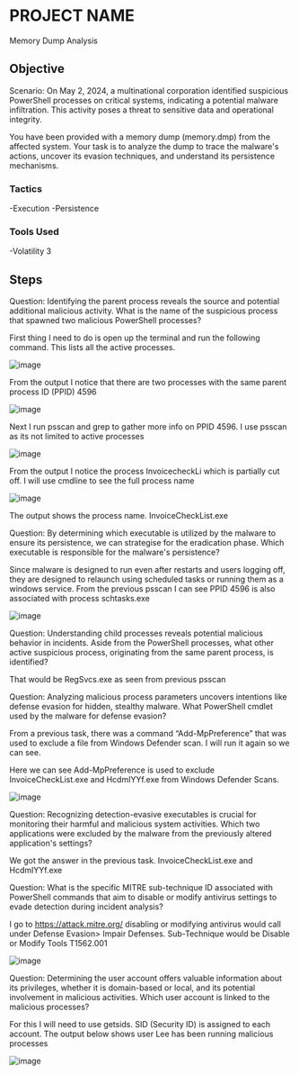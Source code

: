 
# PROJECT NAME

Memory Dump Analysis 

## Objective

Scenario: On May 2, 2024, a multinational corporation identified suspicious PowerShell processes on critical systems, indicating a potential malware infiltration. This activity poses a threat to sensitive data and operational integrity.

You have been provided with a memory dump (memory.dmp) from the affected system. Your task is to analyze the dump to trace the malware's actions, uncover its evasion techniques, and understand its persistence mechanisms.

### Tactics

-Execution
-Persistence

### Tools Used

-Volatility 3

## Steps

Question: Identifying the parent process reveals the source and potential additional malicious activity. What is the name of the suspicious process that spawned two malicious PowerShell processes? 

First thing I need to do is open up the terminal and run the following command. This lists all the active processes. 

![image](https://github.com/user-attachments/assets/214a4324-69db-4c63-b8ce-e8b13e185ea9)

From the output I notice that there are two processes with the same parent process ID (PPID) 4596

![image](https://github.com/user-attachments/assets/655e9f80-9ae6-4ea9-a836-6f2ee787fc88)

Next I run psscan and grep to gather more info on PPID 4596. I use psscan as its not limited to active processes

![image](https://github.com/user-attachments/assets/b6e6b628-0623-4ad9-881b-000a1f40128d)

From the output I notice the process InvoicecheckLi which is partially cut off. I will use cmdline to see the full process name

![image](https://github.com/user-attachments/assets/84f8f838-891b-4c59-8918-4230e9028a8b)

The output shows the process name. InvoiceCheckList.exe

Question: By determining which executable is utilized by the malware to ensure its persistence, we can strategise for the eradication phase. Which executable is responsible for the malware's persistence? 

Since malware is designed to run even after restarts and users logging off, they are designed to relaunch using scheduled tasks or running them as a windows service. From the previous psscan I can see PPID 4596 is also associated with process schtasks.exe 

![image](https://github.com/user-attachments/assets/386d7d94-68d7-4dbf-a64f-ffa2114207aa)

Question: Understanding child processes reveals potential malicious behavior in incidents. Aside from the PowerShell processes, what other active suspicious process, originating from the same parent process, is identified? 

That would be RegSvcs.exe as seen from previous psscan 

Question: Analyzing malicious process parameters uncovers intentions like defense evasion for hidden, stealthy malware. What PowerShell cmdlet used by the malware for defense evasion?

From a previous task, there was a command “Add-MpPreference” that was used to exclude a file from Windows Defender scan. I will run it again so we can see. 


Here we can see Add-MpPreference is used to exclude InvoiceCheckList.exe and HcdmIYYf.exe from Windows Defender Scans.

![image](https://github.com/user-attachments/assets/fc06ccae-ecd9-4ff9-a2cc-3cac9047a958)

Question: Recognizing detection-evasive executables is crucial for monitoring their harmful and malicious system activities. Which two applications were excluded by the malware from the previously altered application's settings? 

We got the answer in the previous task.  InvoiceCheckList.exe and HcdmIYYf.exe

Question: What is the specific MITRE sub-technique ID associated with PowerShell commands that aim to disable or modify antivirus settings to evade detection during incident analysis?

I go to https://attack.mitre.org/ disabling or modifying antivirus would call under Defense Evasion> Impair Defenses.  Sub-Technique would be Disable or Modify Tools T1562.001

![image](https://github.com/user-attachments/assets/4708ba54-ad31-4665-9e1c-3efd4d890908)

Question: Determining the user account offers valuable information about its privileges, whether it is domain-based or local, and its potential involvement in malicious activities. Which user account is linked to the malicious processes?

For this I will need to use getsids. SID (Security ID) is assigned to each account.  The output below shows user Lee has been running malicious processes

![image](https://github.com/user-attachments/assets/4f9ae68b-8318-430b-a2be-98ce4f59898c)
